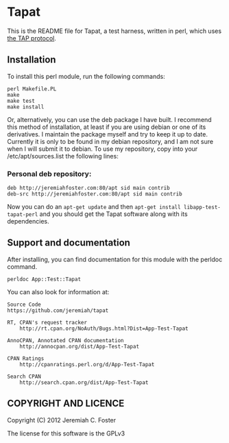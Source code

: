 # Tapat
 
This is the README file for Tapat, a test harness, written in perl, 
which uses [the TAP protocol](http://testanything.org/).
 
## Installation

To install this perl module, run the following commands:
 
    perl Makefile.PL
    make
    make test
    make install
 
Or, alternatively, you can use the deb package I have built. I
recommend this method of installation, at least if you are using
debian or one of its derivatives. I maintain the package myself and
try to keep it up to date. Currently it is only to be found in my
debian repository, and I am not sure when I will submit it to
debian. To use my repository, copy into your /etc/apt/sources.list the
following lines:
 
### Personal deb repository:
    deb http://jeremiahfoster.com:80/apt sid main contrib 
    deb-src http://jeremiahfoster.com:80/apt sid main contrib 

Now you can do an `apt-get update` and then `apt-get install
libapp-test-tapat-perl` and you should get the Tapat software along
with its dependencies.
 
## Support and documentation
 
After installing, you can find documentation for this module with the
perldoc command.
 
    perldoc App::Test::Tapat
 
You can also look for information at:

    Source Code
	https://github.com/jeremiah/tapat
 
    RT, CPAN's request tracker
        http://rt.cpan.org/NoAuth/Bugs.html?Dist=App-Test-Tapat
 
    AnnoCPAN, Annotated CPAN documentation
        http://annocpan.org/dist/App-Test-Tapat
 
    CPAN Ratings
        http://cpanratings.perl.org/d/App-Test-Tapat
 
    Search CPAN
        http://search.cpan.org/dist/App-Test-Tapat
 
## COPYRIGHT AND LICENCE
 
Copyright (C) 2012 Jeremiah C. Foster

The license for this software is the GPLv3
